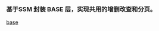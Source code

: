 ### 基于SSM 封装 BASE 层，实现共用的增删改查和分页。
  <a href="https://github.com/handlerMan/ssm-base-2/tree/master/base">base</a>
